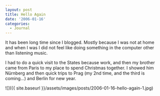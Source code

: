 ```yaml
---
layout: post
title: Hello Again
date: '2006-01-16'
categories:
  - Journal
---
```


It has been long time since I blogged. Mostly because I was not at home and when I was I did not feel like doing something in the computer other than listening music.

I had to do a quick visit to the States because work, and then my brother came from Paris to my place to spend Christmas together. I showed him Nürnberg and then quick trips to Prag (my 2nd time, and the third is coming...) and Berlin for new year.

![]({{ site.baseurl }}/assets/images/posts/2006-01-16-hello-again-1.jpg)


